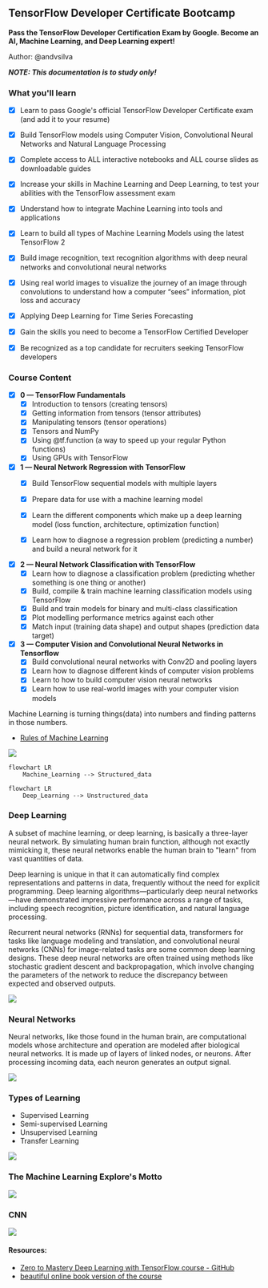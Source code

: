 ## TensorFlow Developer Certificate Bootcamp

**Pass the TensorFlow Developer Certification Exam by Google. Become an AI, Machine Learning, and Deep Learning expert!**

Author: @andvsilva

***NOTE: This documentation is to study only!***

### What you'll learn
 - [x] Learn to pass Google's official TensorFlow Developer Certificate exam (and add it to your resume)

 - [x] Build TensorFlow models using Computer Vision, Convolutional Neural Networks and Natural Language Processing
 
 - [x] Complete access to ALL interactive notebooks and ALL course slides as downloadable guides

 - [x] Increase your skills in Machine Learning and Deep Learning, to test your abilities with the TensorFlow assessment exam
 - [x] Understand how to integrate Machine Learning into tools and applications
 - [x] Learn to build all types of Machine Learning Models using the latest TensorFlow 2
 - [x] Build image recognition, text recognition algorithms with deep neural networks and convolutional neural networks
 - [x] Using real world images to visualize the journey of an image through convolutions to understand how a computer “sees” information, plot loss and accuracy
 - [x] Applying Deep Learning for Time Series Forecasting
 - [x] Gain the skills you need to become a TensorFlow Certified Developer
 - [x] Be recognized as a top candidate for recruiters seeking TensorFlow developers

### Course Content

- [x] **0 — TensorFlow Fundamentals**
    - [x] Introduction to tensors (creating tensors)
    - [x] Getting information from tensors (tensor attributes)
    - [x] Manipulating tensors (tensor operations)
    - [x] Tensors and NumPy
    - [x] Using @tf.function (a way to speed up your regular Python functions)
    - [x] Using GPUs with TensorFlow

- [x] **1 — Neural Network Regression with TensorFlow**
  - [x] Build TensorFlow sequential models with multiple layers
  - [x] Prepare data for use with a machine learning model
  - [x] Learn the different components which make up a deep learning model (loss function, architecture, optimization function)
  - [x] Learn how to diagnose a regression problem (predicting a number) and build a neural network for it


- [x] **2 — Neural Network Classification with TensorFlow**
  - [x] Learn how to diagnose a classification problem (predicting whether something is one thing or another)
  - [x] Build, compile & train machine learning classification models using TensorFlow
  - [x] Build and train models for binary and multi-class classification
  - [x] Plot modelling performance metrics against each other
  - [x] Match input (training data shape) and output shapes (prediction data target)

- [x] **3 — Computer Vision and Convolutional Neural Networks in Tensorflow**
  - [x] Build convolutional neural networks with Conv2D and pooling layers
  - [x] Learn how to diagnose different kinds of computer vision problems
  - [x] Learn to how to build computer vision neural networks
  - [x] Learn how to use real-world images with your computer vision models 

Machine Learning is turning things(data) into numbers and finding patterns in those numbers.

- [Rules of Machine Learning](https://developers.google.com/machine-learning/guides/rules-of-ml/)

![](./images/deep_learning_field.png)

```mermaid
flowchart LR
    Machine_Learning --> Structured_data
```
```mermaid
flowchart LR
    Deep_Learning --> Unstructured_data
```



### Deep Learning

A subset of machine learning, or deep learning, is basically a three-layer neural network. By simulating human brain function, although not exactly mimicking it, these neural networks enable the human brain to "learn" from vast quantities of data.

Deep learning is unique in that it can automatically find complex representations and patterns in data, frequently without the need for explicit programming. Deep learning algorithms—particularly deep neural networks—have demonstrated impressive performance across a range of tasks, including speech recognition, picture identification, and natural language processing.

Recurrent neural networks (RNNs) for sequential data, transformers for tasks like language modeling and translation, and convolutional neural networks (CNNs) for image-related tasks are some common deep learning designs. These deep neural networks are often trained using methods like stochastic gradient descent and backpropagation, which involve changing the parameters of the network to reduce the discrepancy between expected and observed outputs.

![](./images/dl_isnotgoodfor.png)


### Neural Networks

Neural networks, like those found in the human brain, are computational models whose architecture and operation are modeled after biological neural networks. It is made up of layers of linked nodes, or neurons. After processing incoming data, each neuron generates an output signal.

![](./images/anatomy_Neural_Networks.png)

### Types of Learning

- Supervised Learning
- Semi-supervised Learning
- Unsupervised Learning
- Transfer Learning

![](./images/dl_inNutShell.png)

### The Machine Learning Explore's Motto

![](./images/ml_vvv.png)

### CNN

![](./images/cnn_model.png)


#### Resources:

- [Zero to Mastery Deep Learning with TensorFlow course - GitHub](https://github.com/mrdbourke/tensorflow-deep-learning)
- [beautiful online book version of the course](https://dev.mrdbourke.com/tensorflow-deep-learning/)